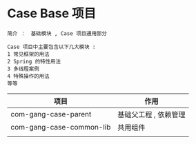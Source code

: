 # Case Base 项目

```
简介 ：　基础模块 , Case 项目通用部分 

Case 项目中主要包含以下几大模块 : 
1 常见框架的用法
2 Spring 的特性用法
3 多线程案例
4 特殊操作的用法
等等
```



| 项目                     | 作用                  |
| ------------------------ | --------------------- |
| com-gang-case-parent     | 基础父工程 , 依赖管理 |
| com-gang-case-common-lib | 共用组件              |
|                          |                       |

